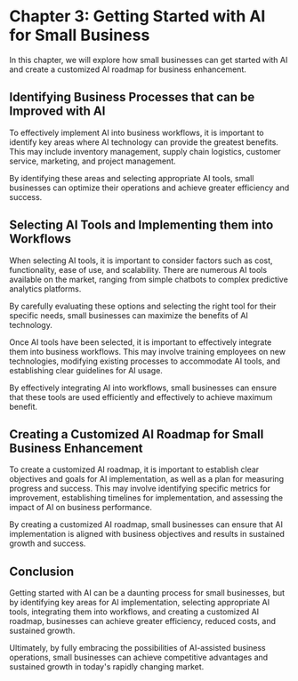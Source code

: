 Chapter 3: Getting Started with AI for Small Business
=====================================================

In this chapter, we will explore how small businesses can get started with AI and create a customized AI roadmap for business enhancement.

Identifying Business Processes that can be Improved with AI
-----------------------------------------------------------

To effectively implement AI into business workflows, it is important to identify key areas where AI technology can provide the greatest benefits. This may include inventory management, supply chain logistics, customer service, marketing, and project management.

By identifying these areas and selecting appropriate AI tools, small businesses can optimize their operations and achieve greater efficiency and success.

Selecting AI Tools and Implementing them into Workflows
-------------------------------------------------------

When selecting AI tools, it is important to consider factors such as cost, functionality, ease of use, and scalability. There are numerous AI tools available on the market, ranging from simple chatbots to complex predictive analytics platforms.

By carefully evaluating these options and selecting the right tool for their specific needs, small businesses can maximize the benefits of AI technology.

Once AI tools have been selected, it is important to effectively integrate them into business workflows. This may involve training employees on new technologies, modifying existing processes to accommodate AI tools, and establishing clear guidelines for AI usage.

By effectively integrating AI into workflows, small businesses can ensure that these tools are used efficiently and effectively to achieve maximum benefit.

Creating a Customized AI Roadmap for Small Business Enhancement
---------------------------------------------------------------

To create a customized AI roadmap, it is important to establish clear objectives and goals for AI implementation, as well as a plan for measuring progress and success. This may involve identifying specific metrics for improvement, establishing timelines for implementation, and assessing the impact of AI on business performance.

By creating a customized AI roadmap, small businesses can ensure that AI implementation is aligned with business objectives and results in sustained growth and success.

Conclusion
----------

Getting started with AI can be a daunting process for small businesses, but by identifying key areas for AI implementation, selecting appropriate AI tools, integrating them into workflows, and creating a customized AI roadmap, businesses can achieve greater efficiency, reduced costs, and sustained growth.

Ultimately, by fully embracing the possibilities of AI-assisted business operations, small businesses can achieve competitive advantages and sustained growth in today's rapidly changing market.
